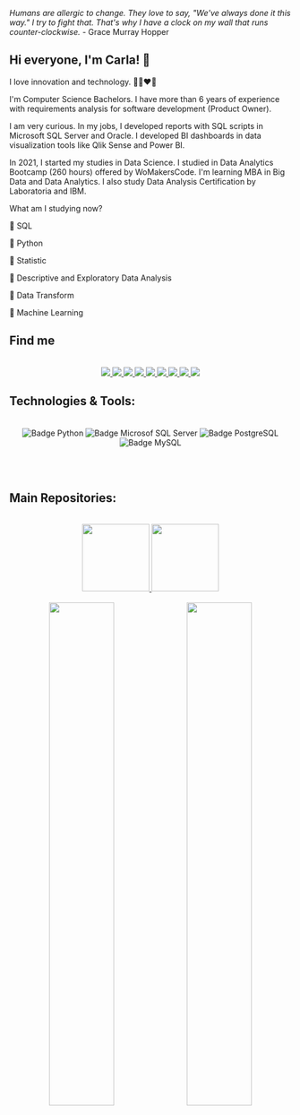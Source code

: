 _Humans are allergic to change. They love to say, "We've always done it this way." I try to fight that. That's why I have a clock on my wall that runs counter-clockwise._ - Grace Murray Hopper

## Hi everyone, I'm Carla! 👋

I love innovation and technology. 👩‍💻❤️‍🔥

I'm Computer Science Bachelors. I have more than 6 years of experience with requirements analysis for software development (Product Owner). 

I am very curious. In my jobs, I developed reports with SQL scripts in Microsoft SQL Server and Oracle. I developed BI dashboards in data visualization tools like Qlik Sense and Power BI.

In 2021, I started my studies in Data Science. I studied in Data Analytics Bootcamp (260 hours) offered by WoMakersCode. I'm learning MBA in Big Data and Data Analytics. I also study Data Analysis Certification by Laboratoria and IBM. 

What am I studying now?

📌 SQL

📌 Python 

📌 Statistic

📌 Descriptive and Exploratory Data Analysis 

📌 Data Transform

📌 Machine Learning


##  Find me

<div align="center"> <br>
    <a href="https://www.linkedin.com/in/carlamendescms" target="_blank"><img src="https://img.shields.io/badge/-LinkedIn-%230077B5?style=for-the-badge&logo=linkedin&logoColor=white" target="_blank">
    </a> 
    <a href = "https://github.com/carlamendescms"><img src="https://img.shields.io/badge/GitHub-100000?style=for-the-badge&logo=github&logoColor=white" target="_blank">
    </a>
    <a href = "mailto:carlamendes.cms@gmail.com"><img src="https://img.shields.io/badge/Gmail-D14836?style=for-the-badge&logo=gmail&logoColor=white">
    </a>
    <a href="https://www.kaggle.com/carlamendescms" target="_blank"><img src="https://img.shields.io/badge/Kaggle-20BEFF?style=for-the-badge&logo=Kaggle&logoColor=white" target="_blank">
    </a>
    <a href="https://www.hackerrank.com/carlamendescms" target="_blank"><img src="https://img.shields.io/badge/-Hackerrank-2EC866?style=for-the-badge&logo=HackerRank&logoColor=white">
    </a>
    <a href="https://www.datacamp.com/profile/carlamendescms" target="_blank"><img src="https://img.shields.io/badge/Datacamp-05192D?style=for-the-badge&logo=datacamp&logoColor=65FF8F">
    </a>
    <a href="https://leetcode.com/carlamendescms" target="_blank"><img src="https://img.shields.io/badge/-LeetCode-FFA116?style=for-the-badge&logo=LeetCode&logoColor=black">
    </a>
    <a href="https://www.youtube.com/user/carlamendescms" target="_blank"><img src="https://img.shields.io/badge/YouTube-FF0000?style=for-the-badge&logo=youtube&logoColor=white">
    </a>    
    <a href="https://steamcommunity.com/id/carlacms" target="_blank"><img src="https://img.shields.io/badge/Steam-000000?style=for-the-badge&logo=steam&logoColor=white">
    </a>
</div>


## Technologies & Tools:

<div align="center"> <br>
  <img align="center" alt="Badge Python" src="https://img.shields.io/badge/Python-3776AB?style=for-the-badge&logo=python&logoColor=white">
  <img align="center" alt="Badge Microsof SQL Server" src="https://img.shields.io/badge/Microsoft_SQL_Server-CC2927?style=for-the-badge&logo=microsoft-sql-server&logoColor=white">
  <img align="center" alt="Badge PostgreSQL" src="https://img.shields.io/badge/PostgreSQL-316192?style=for-the-badge&logo=postgresql&logoColor=white">
  <img align="center" alt="Badge MySQL" src="https://img.shields.io/badge/MySQL-00000F?style=for-the-badge&logo=mysql&logoColor=white">
</div>


<br></br>
## Main Repositories:

<div align="center"> <br>

<a href="https://github.com/carlamendescms/data-science">
  <img height="120em" src="https://github-readme-stats.vercel.app/api/pin/?username=carlamendescms&repo=data-science&theme=dark" />
</a>

<a href="https://github.com/carlamendescms/certificacao-analista-dados-ibm-laboratoria">
  <img height="120em" src="https://github-readme-stats.vercel.app/api/pin/?username=carlamendescms&repo=certificacao-analista-dados-ibm-laboratoria&theme=dark" />
</a>

<div align="center"> <br>
  <a href="https://github.com/carlamendescms">
  </a>
  <img width="48%" src="https://github-readme-stats.vercel.app/api?username=carlamendescms&show_icons=true&theme=dracula&include_all_commits=true&count_private=true"/>    
  <img width="48%" src="https://github-readme-stats.vercel.app/api/top-langs/?username=carlamendescms&layout=compact&langs_count=7&theme=dracula"/>  
</div>
